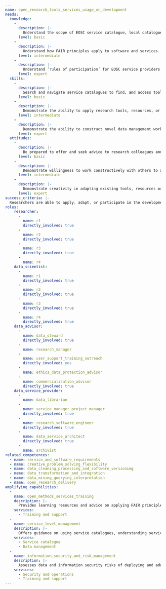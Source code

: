 ```yaml
---
name: open_research_tools_services_usage_or_development
needs: 
  knowledge: 
    - 
      description: |-
        Understand the scope of EOSC service catalogue, local catalogues, and other reputable sources of tools, resources, or services. Identify relevant examples that fit research purposes and organisational requirements. Understand service level and user agreement concepts. Appreciate how to identify use cases for needs unmet by available tools, resources or services, and understand basic coding concepts, semantic resources, and scripting languages used to create these.
      level: basic
    - 
      description: |-
        Understand how FAIR principles apply to software and services. Be familiar with the Research Software Engineer role, and how to articulate functional and non-functional requirements for software in a form that a Research Software Engineer can translate into code that fulfils them.
      level: intermediate
    - 
      description: |-
        Understand ‘rules of participation’ for EOSC service providers and how to make services operational in the EOSC. Be familiar with a variety of coding techniques, software architectures, and cloud computing concepts. Be able to identify opportunities to apply these to the research domain.
      level: expert
  skills: 
    - 
      description: |-
        Search and navigate service catalogues to find, and access tools (etc), identify how to use these for basic applications in the research context, making them interoperable with local data or tools, within licensing or privacy constraints. Identify scripting languages relevant to the domain, and write scripts to perform simple data management routines.
      level: basic
    - 
      description: |-
        Demonstrate the ability to apply research tools, resources, or services in virtual environments to fulfil research needs or reuse research data for non-academic applications. Demonstrate that locally developed tools, resources, or services are FAIR, and on what licence or accessibility terms.
      level: intermediate
    - 
      description: |-
        Demonstrate the ability to construct novel data management workflows by assembling tools, resources or services that perform data management tasks more efficiently or effectively. Be able to specify service level agreements and terms of use consistent with FAIR principles.
      level: expert
  attitudes: 
    -
      description: |-
        Be prepared to offer and seek advice to research colleagues and professional support services.
      level: basic
    -
      description: |-
        Demonstrate willingness to work constructively with others to apply or adapt existing tools, resources or services to solve problems. Be willing to learn new techniques.
      level: intermediate
    - 
      description: |-
        Demonstrate creativity in adapting existing tools, resources or services to solve problems. Develop novel techniques to perform research data management tasks more efficiently or effectively.
      level: expert
success_criteria: |-
  Researchers are able to apply, adapt, or participate in the development of FAIR research tools, resources, or services.
roles: 
    researcher: 
      - 
        name: r1
        directly_involved: true
      - 
        name: r2
        directly_involved: true
      - 
        name: r3
        directly_involved: true
      - 
        name: r4
    data_scientist:
      - 
        name: r1
        directly_involved: true
      - 
        name: r2
        directly_involved: true
      - 
        name: r3
        directly_involved: true
      - 
        name: r4
        directly_involved: true
    data_advisor: 
      - 
        name: data_steward
        directly_involved: true
      - 
        name: research_manager
      - 
        name: user_support_training_outreach
        directly_involved: yes
      - 
        name: ethics_data_protection_advisor
      - 
        name: commercialisation_advisor
        directly_involved: true
    data_service_provider: 
      - 
        name: data_librarian
      - 
        name: service_manager_project_manager
        directly_involved: true
      - 
        name: research_software_engineer
        directly_involved: true
      - 
        name: data_service_architect
        directly_involved: true
      - 
        name: archivist
related_competences: 
  - name: service_and_software_requirements
  - name: creative_problem_solving_flexibility
  - name: data_cleaning_processing_and_software_versioning
  - name: data_transformation_and_integration
  - name: data_mining_querying_interpretation
  - name: open_research_delivery
amplifying_capabilities: 
  - 
    name: open_methods_services_training
    description: |-
      Provides learning resources and advice on applying FAIR principles to tools, resources and services. Resources and advice address domain-specific issues appropriately.
    services: 
      - Training and support
  - 
    name: service_level_management
    description: |-
      Offers guidance on using service catalogues, understanding service levels and service management frameworks, including EOSC rules of participation for service providers.
    services: 
      - Service catalogue
      - Data management
  - 
    name: information_security_and_risk_management
    description: |-
      Assesses data and information security risks of deploying and adapting third-party software and resources, offering practical and proportionate  approaches to manage risks.
    services: 
      - Security and operations
      - Training and support
---
```

